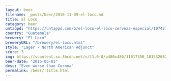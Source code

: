 ```yaml
---
layout: beer
filename: _posts/beer/2016-11-09-el-loco.md
title: El Loco
category: beer
untappd: "https://untappd.com/b/el-loco-el-loco-cerveza-especial/107427"
country: "Guatemala"
brewery: "El Loco"
breweryURL: "/brewery/el-loco.html"
style: "Lager - North American Adjunct"
score: 3
img: https://scontent.xx.fbcdn.net/v/t1.0-0/p480x480/11017350_10153268279168745_6892560688839392935_n.jpg?oh=e1896c0cd01519bef50de73c019bef4b&oe=5A2EA650
beer-date: "2015-05-01"
desc: "Even worse than Corona"
permalink: /beer/:title.html
---
```

